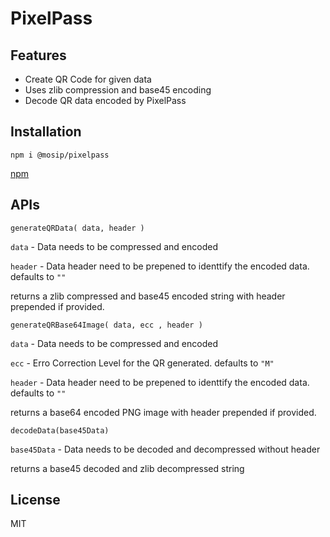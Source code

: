 # PixelPass

## Features

- Create QR Code for given data
- Uses zlib compression and base45 encoding
- Decode QR data encoded by PixelPass

## Installation 
`npm i @mosip/pixelpass`

[npm](https://www.npmjs.com/package/@mosip/pixelpass)

## APIs
`generateQRData( data, header )`

`data` - Data needs to be compressed and encoded

`header` - Data header need to be prepened to identtify the encoded data. defaults to `""`

returns a zlib compressed and base45 encoded string with header prepended if provided.

`generateQRBase64Image( data, ecc , header )`

`data` - Data needs to be compressed and encoded

`ecc` - Erro Correction Level for the QR generated. defaults to `"M"`

`header` - Data header need to be prepened to identtify the encoded data. defaults to `""`

returns a base64 encoded PNG image with header prepended if provided.

`decodeData(base45Data)`

`base45Data` - Data needs to be decoded and decompressed without header

returns a base45 decoded and zlib decompressed string
## License
MIT
